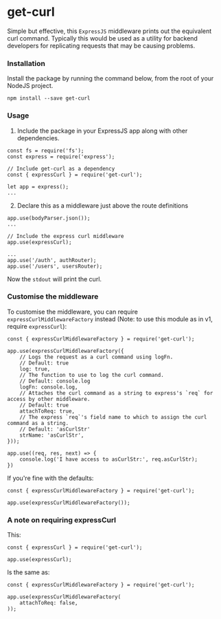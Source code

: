 # get-curl

Simple but effective, this `ExpressJS` middleware prints out the equivalent curl command. Typically this would be used as a utility for backend developers for replicating requests that may be causing problems.

### Installation

Install the package by running the command below, from the root of your NodeJS project.

`npm install --save get-curl`

### Usage

1. Include the package in your ExpressJS app along with other dependencies.

```
const fs = require('fs');
const express = require('express');

// Include get-curl as a dependency
const { expressCurl } = require('get-curl');

let app = express();
...
```

2. Declare this as a middleware just above the route definitions

```
app.use(bodyParser.json());
...

// Include the express curl middleware
app.use(expressCurl);

...
app.use('/auth', authRouter);
app.use('/users', usersRouter);
```

Now the `stdout` will print the curl.

### Customise the middleware

To customise the middleware, you can require `expressCurlMiddlewareFactory` instead (Note: to use this module as in v1, require `expressCurl`):

```
const { expressCurlMiddlewareFactory } = require('get-curl');

app.use(expressCurlMiddlewareFactory({
    // Logs the request as a curl command using logFn.
    // Default: true
    log: true,
    // The function to use to log the curl command.
    // Default: console.log
    logFn: console.log,
    // Attaches the curl command as a string to express's `req` for access by other middleware.
    // Default: true
    attachToReq: true,
    // The express `req`'s field name to which to assign the curl command as a string.
    // Default: 'asCurlStr'
    strName: 'asCurlStr',
}));

app.use((req, res, next) => {
    console.log('I have access to asCurlStr:', req.asCurlStr);
})
```

If you're fine with the defaults:

```
const { expressCurlMiddlewareFactory } = require('get-curl');

app.use(expressCurlMiddlewareFactory());
```

### A note on requiring expressCurl

This:

```
const { expressCurl } = require('get-curl');

app.use(expressCurl);
```

Is the same as:

```
const { expressCurlMiddlewareFactory } = require('get-curl');

app.use(expressCurlMiddlewareFactory(
    attachToReq: false,
));
```
